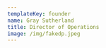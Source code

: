 ```yaml
---
templateKey: founder
name: Gray Sutherland
title: Director of Operations
image: /img/fakedp.jpeg
---
```



